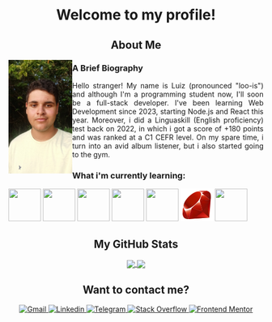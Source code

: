 <div align="center">
  <h1>Welcome to my profile!</h1>
</div>

<section id="about-me">
  <h2 align="center">About Me</h2>
  <img src="./public/images/picture_001.jpg" alt="A selfie of me" width="25%" height="25%" align="left">

  <article>
    <div class="bio">
      <h3>A Brief Biography</h3>
      <p align="justify">
        Hello stranger! My name is Luiz (pronounced "loo-is") and although I'm a programming student now, I'll soon be a full-stack developer. I've been learning Web Development since 2023, <!-- (hope that will spare some updates) --> starting Node.js and React this year. <!-- (but that won't) --> Moreover, i did a Linguaskill (English proficiency) test back on 2022, in which i got a score of +180 points and was ranked at a C1 CEFR level. On my spare time, i turn into an avid album listener, but i also started going to the gym.
      </p>
    </div>
    <div class="skills">
      <h3>What i'm currently learning:</h3>
      <p align="justify">
        <img src="https://cdn.jsdelivr.net/gh/devicons/devicon@latest/icons/javascript/javascript-original.svg" width="64px" height="64px" />
        <img src="https://cdn.jsdelivr.net/gh/devicons/devicon@latest/icons/html5/html5-original.svg" width="64px" height="64px" />
        <img src="https://cdn.jsdelivr.net/gh/devicons/devicon@latest/icons/css3/css3-original.svg" width="64px" height="64px" />
        <img src="https://cdn.jsdelivr.net/gh/devicons/devicon@latest/icons/react/react-original.svg" width="64px" height="64px" />
        <img src="https://cdn.jsdelivr.net/gh/devicons/devicon@latest/icons/mysql/mysql-original.svg" width="64px" height="64px" />
        <img src="./public/images/ruby.svg" width="64px" height="64px" />
        <img src="https://cdn.jsdelivr.net/gh/devicons/devicon@latest/icons/express/express-original.svg" width="64px" height="64px" />
      </p>
    </div>
  </article>
</section> 

<section id="github-stats" align="center">
  <h2>My GitHub Stats</h2>
  <a href="https://github.com/anuraghazra/github-readme-stats">
    <img height=200 align="center" src="https://github-readme-stats.vercel.app/api?username=lucarl07&show_icons=true&theme=gotham" />
  </a>
  <a href="https://github.com/anuraghazra/github-readme-stats">
    <img height=200 align="center" src="https://github-readme-stats.vercel.app/api/top-langs/?username=lucarl07&layout=compact&theme=gotham&card_width=320" />
  </a>
</section>

<section id="contact-me" align="center">
  <h2>Want to contact me?</h2>
  <a href="#">
    <img alt="Gmail" src="https://img.shields.io/badge/Gmail-D14836?style=for-the-badge&logo=gmail&logoColor=white" />
  </a>
  <a href="#">
    <img alt="Linkedin" src="https://img.shields.io/badge/LinkedIn-0077B5?style=for-the-badge&logo=linkedin&logoColor=white" />
  </a>
  <a href="#">
    <img alt="Telegram" src="https://img.shields.io/badge/Telegram-2CA5E0?style=for-the-badge&logo=telegram&logoColor=white" />
  </a>
  <a href="#">
    <img alt="Stack Overflow" src="https://img.shields.io/badge/Stack_Overflow-FE7A16?style=for-the-badge&logo=stack-overflow&logoColor=white" />
  </a>
  <a href="#">
    <img alt="Frontend Mentor" src="https://img.shields.io/badge/Frontend%20Mentor-3F54A3.svg?style=for-the-badge&logo=Frontend-Mentor&logoColor=white" />
  </a>
</section>

<!-- Use the following links to place badges:
  https://hendrasob.github.io/badges/#list-of-badges-for-your-profile
  https://home.aveek.io/GitHub-Profile-Badges/
  https://skillicons.dev/
-->

<!-- THEMES FOR README STATS:
Common:
- username=lucarl07
- theme=ambient_gradient
- bg_color=45,fcba03,fc4903 (order of the colors may invert)

Original app by anuraghazra on: 
- https://github.com/anuraghazra/github-readme-stats
-->

